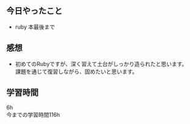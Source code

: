 ## 今日やったこと
- ruby 本最後まで

## 感想
- 初めてのRubyですが、深く習えて土台がしっかり造られたと思います。  
課題を通じて復習しながら、固めたいと思います。

## 学習時間
6h  
今までの学習時間116h
